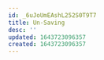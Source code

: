 ```yaml
---
id: _6uJoUmEAshL252S0T9T7
title: Un-Saving
desc: ''
updated: 1643723096357
created: 1643723096357
---
```


